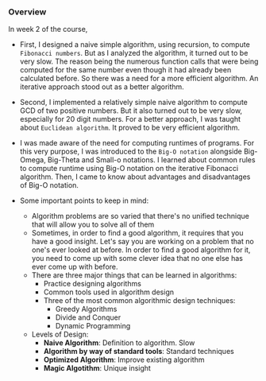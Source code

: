 ### Overview

In week 2 of the course, 

- First, I designed a naive simple algorithm, using recursion, to compute ```Fibonacci numbers```. But as I analyzed the algorithm, it turned out to be very slow. The reason being the numerous function calls that were being computed for the same number even though it had already been calculated before. So there was a need for a more efficient algorithm. An iterative approach stood out as a better algorithm.

- Second, I implemented a relatively simple naive algorithm to compute GCD of two positive numbers. But it also turned out to be very slow, especially for 20 digit numbers. For a better approach, I was taught about ```Euclidean algorithm```. It proved to be very efficient algorithm.
    <!-- - Each step reduces the size of number by a factor of 2
    - Takes about log(ab) steps
    - GCDs of 100 digit numbers takes about 600 steps
    - Each step is a single division -->

- I was made aware of the need for computing runtimes of programs. For this very purpose, I was introduced to the ```Big-O notation``` alongside Big-Omega, Big-Theta and Small-o notations. I learned about common rules to compute runtime using Big-O notation on the iterative Fibonacci algorithm. Then, I came to know about advantages and disadvantages of Big-O notation. 

- Some important points to keep in mind:
    - Algorithm problems are so varied that there's no unified technique that will allow you to solve all of them
    - Sometimes, in order to find a good algorithm, it requires that you have a good insight. Let's say you are working on a problem that no one's ever looked at before. In order to find a good algorithm for it, you need to come up with some clever idea that no one else has ever come up with before.
    - There are three major things that can be learned in algorithms:
        - Practice designing algorithms
        - Common tools used in algorithm design
        - Three of the most common algorithmic design techniques:
            - Greedy Algorithms
            - Divide and Conquer
            - Dynamic Programming
    - Levels of Design:
        - **Naive Algorithm**: Definition to algorithm. Slow
        - **Algorithm by way of standard tools**: Standard techniques
        - **Optimized Algorithm**: Improve existing algorithm
        - **Magic Algotithm**: Unique insight